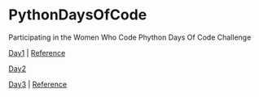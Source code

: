 # PythonDaysOfCode
Participating in the Women Who Code Phython Days Of Code Challenge

[Day1](https://github.com/psomepalli3/PythonDaysOfCode/blob/main/day1.py) |  [Reference](https://www.freecodecamp.org/news/swapping-values-of-two-variables-without-a-temporary-variable-in-python/#:~:text=How%20to%20Swap%20Variables%20in%20Python%20Using%20the%20XOR%20Bitwise,the%20individual%20bits%20of%20numbers.)

[Day2](https://github.com/psomepalli3/PythonDaysOfCode/blob/main/day2.py)

[Day3](https://github.com/psomepalli3/PythonDaysOfCode/blob/main/day3.py) |  [Reference](https://www.tutorialspoint.com/iterating-with-python-lambda)

